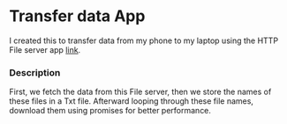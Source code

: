 # Transfer data App 
I created this to transfer data from my phone to my laptop using the HTTP File server app [link](https://play.google.com/store/apps/details?id=slowscript.httpfileserver&pcampaignid=web_share). 

### Description
First, we fetch the data from this File server, then we store the names of these files in a Txt file.
Afterward looping through these file names, download them using promises for better performance.
